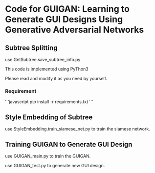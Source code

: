 
# Code for GUIGAN: Learning to Generate GUI Designs Using Generative Adversarial Networks

## Subtree Splitting

use GetSubtree.save_subtree_info.py

This code is implemented using PyThon3

Please read and modify it as you need by yourself.

### Requirement

'''javascript
pip install -r requirements.txt
'''

## Style Embedding of Subtree

use StyleEmbedding.train_siamese_net.py to train the siamese network.

## Training GUIGAN to Generate GUI Design

use GUIGAN_main.py to train the GUIGAN.

use GUIGAN_test.py to generate new GUI design.
